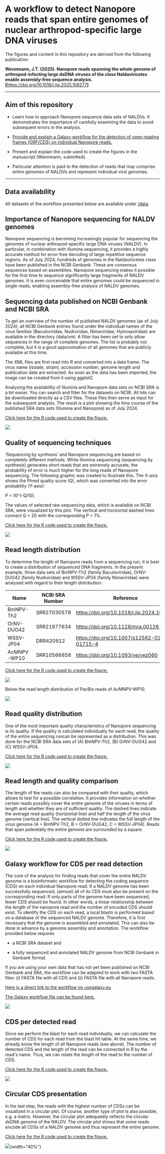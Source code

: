 # A workflow to detect Nanopore reads that span entire genomes of nuclear arthropod-specific large DNA viruses

The figures and content in this repository are derived from the following publication:

**Wennmann, J.T. (2025). Nanopore reads spanning the whole genome of arthropod-infecting large dsDNA viruses of the class Naldaviricetes enable assembly-free sequence analysis. [**<https://doi.org/10.1016/j.jip.2025.108277>**]**

------------------------------------------------------------------------

## Aim of this repository

-   Learn how to approach Nanopore sequence data sets of NALDVs. It demonstrates the importance of carefully examining the data to avoid subsequent errors in the analysis.

-   [Provide and explain a Galaxy workflow for the detection of open reading frames (ORF/CDS) on individual Nanopore reads.](https://usegalaxy.eu/published/workflow?id=08f41680101a1a45)

-   Present and explain the code used to create the figures in the manuscript (Wennmann, submitted).

-   Particular attention is paid to the detection of reads that may comprise entire genomes of NALDVs and represent individual viral genomes.

------------------------------------------------------------------------

## Data availability

All datasets of the workflow presented below are available under [/data](/data).

## Importance of Nanopore sequencing for NALDV genomes

Nanopore sequencing is becoming increasingly popular for sequencing the genomes of nuclear arthropod-specific large DNA viruses (NALDV). In particular, in combination with Illumina sequencing, it provides a highly accurate method for error-free decoding of large repetitive sequence regions. As of July 2024, hundreds of genomes in the Naldaviricetes class have been published in the NCBI Genbank. These are consensus sequences based on assemblies. Nanopore sequencing makes it possible for the first time to sequence significantly large fragments of NALDV genomes. It is even conceivable that entire genomes could be sequenced in single reads, enabling assembly-free analysis of NALDV genomes.

## Sequencing data published on NCBI Genbank and NCBI SRA

To get an overview of the number of published NALDV genomes (as of July 2024), all NCBI Genbank entries found under the individual names of the virus families (Baculoviridae, Nudiviridae, Nimaviridae, Hytrosaviridae) are available in the directory /data/xml. A filter has been set to only allow sequences in the range of complete genomes. The list is probably not complete, but it is a good approximation of all genomes that are publicly available at this time.

The XML files are first read into R and converted into a data frame. The virus name (isolate, strain), accession number, genome length and publication date are extracted. As soon as the data has been imported, the image can be created from it using ggplot2.

Analysing the availability of Illumina and Nanopore data sets on NCBI SRA is a bit easier. You can search and filter for the datasets on NCBI. All hits can be downloaded directly as a CSV files. These files then serve as input for the subsequent analysis. The result is a plot showing the time course of the published SRA data sets (Illumina and Nanopore) as of July 2024.

[Click here for the R code used to create the figure.](NCBI_statistics.Rmd)

![](output/ncbi_stats/NALDV_stats_on_Genbank_SRA.png)

## Quality of sequencing techniques

‘Sequencing by synthesis’ and Nanopore sequencing are based on completely different methods. While Illumina sequencing (sequencing by synthesis) generates short reads that are extremely accurate, the probability of error is much higher for the long reads of Nanopore sequencing. The following graphic was created to illustrate this. The X-axis shows the Phred quality score (Q), which was converted into the error probability (Y-axis):

P = 10\^(-Q/10).

The values of selected raw sequencing data, which is available on NCBI SRA, were visualized by this plot. The vertical and horizontal dashed lines connect Q = 20 with the corresponding P = 1%.

[Click here for the R code used to create the figure.](https://github.com/wennj/naldv-whole-genome-reads/blob/main/quality_score_visualization.R)

![](output/ncbi_stats/phred_vs_probability_combined.png)

## Read length distribution

To determine the length of Nanopore reads from a sequencing run, it is best to create a distribution of sequenced DNA fragments. In the present example, three data sets of BmNPV-Th2 (family Baculoviridae), OrNV-DUG42 (family Nudiviridae) and WSSV-JP04 (family Nimaviridae) were analysed with regard to their length distribution:

| Name        | NCBI SRA Number | Reference                                    |
|----------------|----------------|----------------------------------------|
| BmNPV-Th2   | SRR27030578     | <https://doi.org/10.1016/j.jip.2024.108221>  |
| OrNV-DUG42  | SRR21977634     | <https://doi.org/10.1128/mra.00126-23>       |
| WSSV-JP04   | DRR420912       | <https://doi.org/10.1007/s12562-023-01715-4> |
| AcMNPV-WP10 | SRR10566658     | <https://doi.org/10.1093/ve/vez060>          |

[Click here for the R code used to create the figure.](https://github.com/wennj/naldv-whole-genome-reads/blob/main/2_length_quality_statistics.Rmd)

![](output/read_length_distribution/length_distribution_combined.png)

Below the read length distribution of PacBio reads of AcMNPV-WP10.

![](output/read_length_distribution/length_distribution_combined_PB.png)

## Read quality distribution

One of the most important quality characteristics of Nanopore sequencing is its quality. If the quality is calculated individually for each read, the quality of the entire sequencing runcan be represented as a distribution. This was done for the NCBI SRA data sets of (A) BmNPV-Th2, (B) OrNV-DUG42 and (C) WSSV-JP04.

[Click here for the R code used to create the figure.](https://github.com/wennj/naldv-whole-genome-reads/blob/main/2_length_quality_statistics.Rmd)

![](output/read_quality_distribution/read_quality_distribution_combined.png)

## Read length and quality comparison

The length of the reads can also be compared with their quality, which allows to test for a possible correlation. It provides information on whether certain reads possibly cover the entire genome of the viruses in terms of length and whether they are of sufficient quality. The dashed lines indicate the average read quality (horizontal line) and half the length of the virus genome (vertical line). The vertical dotted line indicates the full length of the virus genome (A = BmNPV-Th2, B = OrNV-DUG42, C = WSSV-JP04). Reads that span potentially the entire genome are surrounded by a square.

[Click here for the R code used to create the figure.](https://github.com/wennj/naldv-whole-genome-reads/blob/main/2_length_quality_statistics.Rmd)

![](output/read_length_vs_quality/read_length_vs_quality_combined.png)

## Galaxy workflow for CDS per read detection

The core of the analysis for finding reads that cover the entire NALDV genome is a bioinformatic workflow for detecting the coding sequence (CDS) on each individual Nanopore read. If a NALDV genome has been successfully sequenced, (almost) all of its CDS must also be present on the corresponding read. If only parts of the genome have been sequenced, fewer CDS should be found. In other words, a linear relationship between the length of the nanopore read and the number of encoded CDS should exist. To identify the CDS on each read, a local blastn is performed based on a database of the sequenced NALDV genome. Therefore, it is first necessary that the genome is assembled and annotated. This can also be done in advance by a genome assembly and annotation. The workflow provided below requires

-   a NCBI SRA dataset and

-   a fully sequenced and annotated NALDV genome from NCBI Genbank in Genbank format.

If you are using your own data that has not yet been published on NCBI Genbank and SRA, the workflow can be adapted to work with two FASTA files: (i) FASTA file with all CDS and (ii) FASTA file with all Nanopore reads.

[Here is a direct link to the workflow on usegalaxy.eu](https://usegalaxy.eu/u/wennmann/w/naldv-whole-genome-read-detection)

[The Galaxy workflow file can be found here.](https://github.com/wennj/naldv-whole-genome-reads/tree/main/data/galaxy_workflow)

![](data/galaxy_workflow/galaxy_workflow_2024-11-29.png)

## CDS per detected read

Since we perform the blast for each read individually, we can calculate the number of CDS for each read from the blast hit table. At the same time, we already know the length of all Nanopore reads (see above). The number of detected CDS and the length of the read can be connected in R by the read's name. Thus, we can relate the length of the read to the number of CDS.

[Click here for the R code used to create the figure.](https://github.com/wennj/naldv-whole-genome-reads/blob/main/3_CDS_per_read_statistic.Rmd)

![](output/CDS_per_read.png)

## Circular CDS presentation

In the last step, the reads with the highest number of CDSs can be visualized in a circular plot. Of course, another type of plot is also possible, e.g. a matrix. However, the circular plot adequately reflects the circular dsDNA genome of the NALDV. The circular plot shows that some reads encode all CDSs of a NALDV genome and thus represent the entire genome.

[Click here for the R code used to create the figure.](https://github.com/wennj/naldv-whole-genome-reads/blob/main/4_circular_read_plot.Rmd)

![](output/circular_CDS_plot/circlize_plot_BmNPV_OrNV_legend_AB.png){width="40%"}
